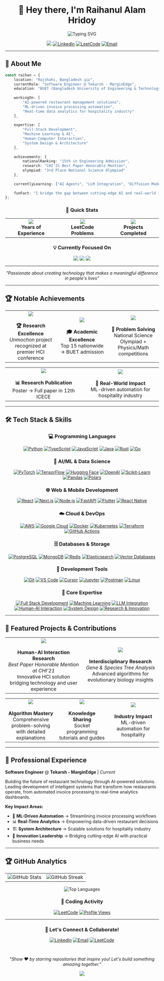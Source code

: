 <div align="center">

# 👋 Hey there, I'm **Raihanul Alam Hridoy** 

<img src="https://readme-typing-svg.herokuapp.com?font=Fira+Code&size=22&duration=3000&pause=1000&color=61DAFB&center=true&vCenter=true&multiline=true&width=600&height=100&lines=Software+Engineer+%7C+ML+Enthusiast;Building+AI-Powered+Solutions;Turning+Ideas+into+Impact" alt="Typing SVG" />

![](https://komarev.com/ghpvc/?username=hridoy100&color=61dafb&style=for-the-badge&label=Profile+Views)
[![LinkedIn](https://img.shields.io/badge/LinkedIn-Connect-0077B5?style=for-the-badge&logo=linkedin&logoColor=white)](https://www.linkedin.com/in/raihanul-alam-hridoy-861394187)
[![LeetCode](https://img.shields.io/badge/LeetCode-Solve-FFA116?style=for-the-badge&logo=leetcode&logoColor=white)](https://leetcode.com/u/hridoy100/)
[![Email](https://img.shields.io/badge/Email-Contact-D14836?style=for-the-badge&logo=gmail&logoColor=white)](mailto:your.email@example.com)

---

</div>

## 🚀 About Me

```typescript
const raihan = {
    location: "Rajshahi, Bangladesh 🇧🇩",
    currentRole: "Software Engineer @ Tekarsh - MarginEdge",
    education: "BUET (Bangladesh University of Engineering & Technology)",
    
    workingOn: [
        "AI-powered restaurant management solutions",
        "ML-driven invoice processing automation",
        "Real-time data analytics for hospitality industry"
    ],
    
    expertise: [
        "Full-Stack Development",
        "Machine Learning & AI",
        "Human-Computer Interaction",
        "System Design & Architecture"
    ],
    
    achievements: {
        nationalRanking: "15th in Engineering Admission",
        research: "CHI'21 Best Paper Honorable Mention",
        olympiad: "3rd Place National Science Olympiad"
    },
    
    currentlyLearning: ["AI Agents", "LLM Integration", "Diffusion Models", "Advanced System Design"],
    
    funFact: "I bridge the gap between cutting-edge AI and real-world impact! 🤖✨"
};
```

<div align="center">

### 🎯 **Quick Stats**

<table>
<tr>
<td align="center">
<img src="https://img.shields.io/badge/10%2B-Years_Coding-00D4FF?style=for-the-badge&labelColor=1a1a1a"/>
<br><strong>Years of Experience</strong>
</td>
<td align="center">
<img src="https://img.shields.io/badge/1000%2B-Problems_Solved-00C851?style=for-the-badge&labelColor=1a1a1a"/>
<br><strong>LeetCode Problems</strong>
</td>
<td align="center">
<img src="https://img.shields.io/badge/20%2B-Projects_Built-FF6B35?style=for-the-badge&labelColor=1a1a1a"/>
<br><strong>Projects Completed</strong>
</td>
</tr>
</table>

### 💡 **Currently Focused On**

<img src="https://img.shields.io/badge/🤖_AI/ML_Integration-FF6F00?style=for-the-badge&labelColor=1a1a1a"/>
<img src="https://img.shields.io/badge/🏗️_System_Architecture-4F46E5?style=for-the-badge&labelColor=1a1a1a"/>
<img src="https://img.shields.io/badge/📊_Real_Time_Analytics-00D4FF?style=for-the-badge&labelColor=1a1a1a"/>

---

*"Passionate about creating technology that makes a meaningful difference in people's lives"*

</div>

---

## 🏆 Notable Achievements

<div align="center">

<table>
<tr>
<td align="center" width="33%">
<img src="https://img.shields.io/badge/CHI'21-Best_Paper_Honorable_Mention-FF6B35?style=for-the-badge&labelColor=1a1a1a"/>
<br><br>
<strong>🏆 Research Excellence</strong>
<br>
<em>Unmochon</em> project recognized at premier HCI conference
</td>
<td align="center" width="33%">
<img src="https://img.shields.io/badge/15th-National_Engineering_Rank-00C851?style=for-the-badge&labelColor=1a1a1a"/>
<br><br>
<strong>🎓 Academic Excellence</strong>
<br>
Top 15 nationwide → BUET admission
</td>
<td align="center" width="33%">
<img src="https://img.shields.io/badge/3rd_Place-Science_Olympiad-00D4FF?style=for-the-badge&labelColor=1a1a1a"/>
<br><br>
<strong>🧠 Problem Solving</strong>
<br>
National Science Olympiad + Physics/Math competitions
</td>
</tr>
</table>

<table>
<tr>
<td align="center" width="50%">
<img src="https://img.shields.io/badge/1st_Runner_Up-7th_NSysS_Conference-9C27B0?style=for-the-badge&labelColor=1a1a1a"/>
<br><br>
<strong>📊 Research Publication</strong>
<br>
Poster → Full paper in 12th ICECE
</td>
<td align="center" width="50%">
<img src="https://img.shields.io/badge/Industry_Impact-Restaurant_Tech_Solutions-E44D26?style=for-the-badge&labelColor=1a1a1a"/>
<br><br>
<strong>💼 Real-World Impact</strong>
<br>
ML-driven automation for hospitality industry
</td>
</tr>
</table>

</div>

---

## 🛠️ Tech Stack & Skills

<div align="center">

  <!-- Programming Languages -->
  <h3>💻 Programming Languages</h3>
  <p>
    <a href="#"><img src="https://img.shields.io/badge/Python-%23306998.svg?style=for-the-badge&logo=python&logoColor=FFD43B&labelColor=1a1a1a" alt="Python"/></a>
    <a href="#"><img src="https://img.shields.io/badge/TypeScript-%23007ACC.svg?style=for-the-badge&logo=typescript&logoColor=white&labelColor=1a1a1a" alt="TypeScript"/></a>
    <a href="#"><img src="https://img.shields.io/badge/JavaScript-%23323330.svg?style=for-the-badge&logo=javascript&logoColor=F7DF1E&labelColor=1a1a1a" alt="JavaScript"/></a>
    <a href="#"><img src="https://img.shields.io/badge/Java-%23f89820.svg?style=for-the-badge&logo=openjdk&logoColor=white&labelColor=1a1a1a" alt="Java"/></a>
    <a href="#"><img src="https://img.shields.io/badge/Rust-%23CE422B.svg?style=for-the-badge&logo=rust&logoColor=white&labelColor=1a1a1a" alt="Rust"/></a>
    <a href="#"><img src="https://img.shields.io/badge/Go-%2300ADD8.svg?style=for-the-badge&logo=go&logoColor=white&labelColor=1a1a1a" alt="Go"/></a>
  </p>
  
  <!-- AI/ML & Data Science -->
  <h3>🤖 AI/ML & Data Science</h3>
  <p>
    <a href="#"><img src="https://img.shields.io/badge/PyTorch-%23EE4C2C.svg?style=for-the-badge&logo=pytorch&logoColor=white&labelColor=1a1a1a" alt="PyTorch"/></a>
    <a href="#"><img src="https://img.shields.io/badge/TensorFlow-%23FF6F00.svg?style=for-the-badge&logo=tensorflow&logoColor=white&labelColor=1a1a1a" alt="TensorFlow"/></a>
    <a href="#"><img src="https://img.shields.io/badge/Hugging_Face-%23FFD21E.svg?style=for-the-badge&logo=huggingface&logoColor=000000&labelColor=1a1a1a" alt="Hugging Face"/></a>
    <a href="#"><img src="https://img.shields.io/badge/OpenAI-%2374aa9c.svg?style=for-the-badge&logo=openai&logoColor=white&labelColor=1a1a1a" alt="OpenAI"/></a>
    <a href="#"><img src="https://img.shields.io/badge/scikit--learn-%23F7931E.svg?style=for-the-badge&logo=scikit-learn&logoColor=white&labelColor=1a1a1a" alt="Scikit-Learn"/></a>
    <a href="#"><img src="https://img.shields.io/badge/Pandas-%23150458.svg?style=for-the-badge&logo=pandas&logoColor=white&labelColor=1a1a1a" alt="Pandas"/></a>
    <a href="#"><img src="https://img.shields.io/badge/Polars-%23CD792C.svg?style=for-the-badge&logo=polars&logoColor=white&labelColor=1a1a1a" alt="Polars"/></a>
  </p>
  
  <!-- Web & Mobile Development -->
  <h3>🌐 Web & Mobile Development</h3>
  <p>
    <a href="#"><img src="https://img.shields.io/badge/React-%2320232a.svg?style=for-the-badge&logo=react&logoColor=61DAFB&labelColor=1a1a1a" alt="React"/></a>
    <a href="#"><img src="https://img.shields.io/badge/Next.js-%23000000.svg?style=for-the-badge&logo=nextdotjs&logoColor=white&labelColor=1a1a1a" alt="Next.js"/></a>
    <a href="#"><img src="https://img.shields.io/badge/Node.js-%2343853D.svg?style=for-the-badge&logo=nodedotjs&logoColor=white&labelColor=1a1a1a" alt="Node.js"/></a>
    <a href="#"><img src="https://img.shields.io/badge/FastAPI-%23009688.svg?style=for-the-badge&logo=fastapi&logoColor=white&labelColor=1a1a1a" alt="FastAPI"/></a>
    <a href="#"><img src="https://img.shields.io/badge/Flutter-%2302569B.svg?style=for-the-badge&logo=flutter&logoColor=white&labelColor=1a1a1a" alt="Flutter"/></a>
    <a href="#"><img src="https://img.shields.io/badge/React_Native-%2320232a.svg?style=for-the-badge&logo=react&logoColor=61DAFB&labelColor=1a1a1a" alt="React Native"/></a>
  </p>
  
  <!-- Cloud & DevOps -->
  <h3>☁️ Cloud & DevOps</h3>
  <p>
    <a href="#"><img src="https://img.shields.io/badge/AWS-%23FF9900.svg?style=for-the-badge&logo=amazon-aws&logoColor=white&labelColor=1a1a1a" alt="AWS"/></a>
    <a href="#"><img src="https://img.shields.io/badge/Google_Cloud-%234285F4.svg?style=for-the-badge&logo=google-cloud&logoColor=white&labelColor=1a1a1a" alt="Google Cloud"/></a>
    <a href="#"><img src="https://img.shields.io/badge/Docker-%230db7ed.svg?style=for-the-badge&logo=docker&logoColor=white&labelColor=1a1a1a" alt="Docker"/></a>
    <a href="#"><img src="https://img.shields.io/badge/Kubernetes-%23326ce5.svg?style=for-the-badge&logo=kubernetes&logoColor=white&labelColor=1a1a1a" alt="Kubernetes"/></a>
    <a href="#"><img src="https://img.shields.io/badge/Terraform-%235835CC.svg?style=for-the-badge&logo=terraform&logoColor=white&labelColor=1a1a1a" alt="Terraform"/></a>
    <a href="#"><img src="https://img.shields.io/badge/GitHub_Actions-%232671E5.svg?style=for-the-badge&logo=githubactions&logoColor=white&labelColor=1a1a1a" alt="GitHub Actions"/></a>
  </p>

  <!-- Databases & Storage -->
  <h3>🗄️ Databases & Storage</h3>
  <p>
    <a href="#"><img src="https://img.shields.io/badge/PostgreSQL-%23316192.svg?style=for-the-badge&logo=postgresql&logoColor=white&labelColor=1a1a1a" alt="PostgreSQL"/></a>
    <a href="#"><img src="https://img.shields.io/badge/MongoDB-%234ea94b.svg?style=for-the-badge&logo=mongodb&logoColor=white&labelColor=1a1a1a" alt="MongoDB"/></a>
    <a href="#"><img src="https://img.shields.io/badge/Redis-%23DD0031.svg?style=for-the-badge&logo=redis&logoColor=white&labelColor=1a1a1a" alt="Redis"/></a>
    <a href="#"><img src="https://img.shields.io/badge/Elasticsearch-%23005571.svg?style=for-the-badge&logo=elasticsearch&logoColor=white&labelColor=1a1a1a" alt="Elasticsearch"/></a>
    <a href="#"><img src="https://img.shields.io/badge/Vector_DB-%23FF6B35.svg?style=for-the-badge&logo=databricks&logoColor=white&labelColor=1a1a1a" alt="Vector Databases"/></a>
  </p>

  <!-- Development Tools -->
  <h3>🔧 Development Tools</h3>
  <p>
    <a href="#"><img src="https://img.shields.io/badge/Git-%23F05033.svg?style=for-the-badge&logo=git&logoColor=white&labelColor=1a1a1a" alt="Git"/></a>
    <a href="#"><img src="https://img.shields.io/badge/VS_Code-%23007ACC.svg?style=for-the-badge&logo=visual-studio-code&logoColor=white&labelColor=1a1a1a" alt="VS Code"/></a>
    <a href="#"><img src="https://img.shields.io/badge/Cursor-%2300D4FF.svg?style=for-the-badge&logo=cursor&logoColor=white&labelColor=1a1a1a" alt="Cursor"/></a>
    <a href="#"><img src="https://img.shields.io/badge/Jupyter-%23FA0F00.svg?style=for-the-badge&logo=jupyter&logoColor=white&labelColor=1a1a1a" alt="Jupyter"/></a>
    <a href="#"><img src="https://img.shields.io/badge/Postman-%23FF6C37.svg?style=for-the-badge&logo=postman&logoColor=white&labelColor=1a1a1a" alt="Postman"/></a>
    <a href="#"><img src="https://img.shields.io/badge/Linux-%23FCC624.svg?style=for-the-badge&logo=linux&logoColor=black&labelColor=1a1a1a" alt="Linux"/></a>
  </p>

  <!-- Core Expertise -->
  <h3>🎯 Core Expertise</h3>
  <p>
    <a href="#"><img src="https://img.shields.io/badge/Full_Stack_Development-%23E44D26.svg?style=for-the-badge&logo=html5&logoColor=white&labelColor=1a1a1a" alt="Full Stack Development"/></a>
    <a href="#"><img src="https://img.shields.io/badge/Machine_Learning-%23FF6F00.svg?style=for-the-badge&logo=tensorflow&logoColor=white&labelColor=1a1a1a" alt="Machine Learning"/></a>
    <a href="#"><img src="https://img.shields.io/badge/LLM_Integration-%2374aa9c.svg?style=for-the-badge&logo=openai&logoColor=white&labelColor=1a1a1a" alt="LLM Integration"/></a>
    <a href="#"><img src="https://img.shields.io/badge/Human_AI_Interaction-%23663399.svg?style=for-the-badge&logo=brain&logoColor=white&labelColor=1a1a1a" alt="Human-AI Interaction"/></a>
    <a href="#"><img src="https://img.shields.io/badge/System_Design-%234F46E5.svg?style=for-the-badge&logo=diagram&logoColor=white&labelColor=1a1a1a" alt="System Design"/></a>
    <a href="#"><img src="https://img.shields.io/badge/Research_%26_Innovation-%2300C896.svg?style=for-the-badge&logo=researchgate&logoColor=white&labelColor=1a1a1a" alt="Research & Innovation"/></a>
  </p>
</div>

---

## 🚀 Featured Projects & Contributions

<div align="center">

<table>
<tr>
<td align="center" width="50%">
<img src="https://img.shields.io/badge/🏆_Unmochon-CHI'21_Project-FF6B35?style=for-the-badge&labelColor=1a1a1a"/>
<br><br>
<strong>Human-AI Interaction Research</strong>
<br>
<em>Best Paper Honorable Mention at CHI'21</em>
<br>
Innovative HCI solution bridging technology and user experience
</td>
<td align="center" width="50%">
<img src="https://img.shields.io/badge/🔬_Phylogenetic_Analysis-Computational_Biology-00C851?style=for-the-badge&labelColor=1a1a1a"/>
<br><br>
<strong>Interdisciplinary Research</strong>
<br>
<em>Gene & Species Tree Analysis</em>
<br>
Advanced algorithms for evolutionary biology insights
</td>
</tr>
</table>

<table>
<tr>
<td align="center" width="33%">
<img src="https://img.shields.io/badge/🧠_LeetCode_Solutions-1000%2B_Problems-FFA116?style=for-the-badge&labelColor=1a1a1a"/>
<br><br>
<strong>Algorithm Mastery</strong>
<br>
Comprehensive problem-solving with detailed explanations
</td>
<td align="center" width="33%">
<img src="https://img.shields.io/badge/🌐_Java_Networking-Educational_Content-007396?style=for-the-badge&labelColor=1a1a1a"/>
<br><br>
<strong>Knowledge Sharing</strong>
<br>
Socket programming tutorials and guides
</td>
<td align="center" width="33%">
<img src="https://img.shields.io/badge/🤖_AI_Restaurant_Tech-Production_System-E44D26?style=for-the-badge&labelColor=1a1a1a"/>
<br><br>
<strong>Industry Impact</strong>
<br>
ML-driven automation for hospitality
</td>
</tr>
</table>

</div>

---

## 💼 Professional Experience

**Software Engineer** @ **Tekarsh - MarginEdge** | *Current*

Building the future of restaurant technology through AI-powered solutions. Leading development of intelligent systems that transform how restaurants operate, from automated invoice processing to real-time analytics dashboards.

**Key Impact Areas:**
- 🤖 **ML-Driven Automation** → Streamlining invoice processing workflows
- 📊 **Real-Time Analytics** → Empowering data-driven restaurant decisions  
- 🏗️ **System Architecture** → Scalable solutions for hospitality industry
- 🚀 **Innovation Leadership** → Bridging cutting-edge AI with practical business needs

---

## 🏆 GitHub Analytics

<div align="center">

<table>
<tr>
<td align="center">
<img src="https://github-readme-stats.vercel.app/api?username=hridoy100&show_icons=true&theme=tokyonight&hide_border=true&bg_color=1a1a1a&title_color=61dafb&icon_color=61dafb&text_color=ffffff" alt="GitHub Stats"/>
</td>
<td align="center">
<img src="https://github-readme-streak-stats.herokuapp.com?user=hridoy100&theme=tokyonight&hide_border=true&background=1a1a1a&stroke=61dafb&ring=61dafb&fire=ff6b35&currStreakLabel=61dafb" alt="GitHub Streak"/>
</td>
</tr>
</table>

<img src="https://github-readme-stats.vercel.app/api/top-langs/?username=hridoy100&layout=compact&theme=tokyonight&hide_border=true&bg_color=1a1a1a&title_color=61dafb&text_color=ffffff&langs_count=12" alt="Top Languages"/>

<br>

### 🎯 **Coding Activity**
[![LeetCode](https://img.shields.io/badge/LeetCode-1000%2B_Solved-FFA116?style=for-the-badge&logo=leetcode&logoColor=white&labelColor=1a1a1a)](https://leetcode.com/u/hridoy100/)
[![Profile Views](https://komarev.com/ghpvc/?username=hridoy100&color=61dafb&style=for-the-badge&label=Profile+Views)](https://github.com/hridoy100)

</div>

---

<div align="center">

### 💫 **Let's Connect & Collaborate!**

[![LinkedIn](https://img.shields.io/badge/LinkedIn-Connect-0077B5?style=for-the-badge&logo=linkedin&logoColor=white)](https://www.linkedin.com/in/raihanul-alam-hridoy-861394187)
[![Email](https://img.shields.io/badge/Email-Reach_Out-D14836?style=for-the-badge&logo=gmail&logoColor=white)](mailto:your.email@example.com)
[![LeetCode](https://img.shields.io/badge/LeetCode-Follow-FFA116?style=for-the-badge&logo=leetcode&logoColor=white)](https://leetcode.com/u/hridoy100/)

<br>

*"Show ❤️ by starring repositories that inspire you! Let's build something amazing together."*

<img src="https://capsule-render.vercel.app/api?type=waving&color=61dafb&height=120&section=footer&text=Thanks%20for%20visiting!&fontSize=24&fontColor=ffffff&animation=twinkling&fontAlignY=75"/>

</div>
